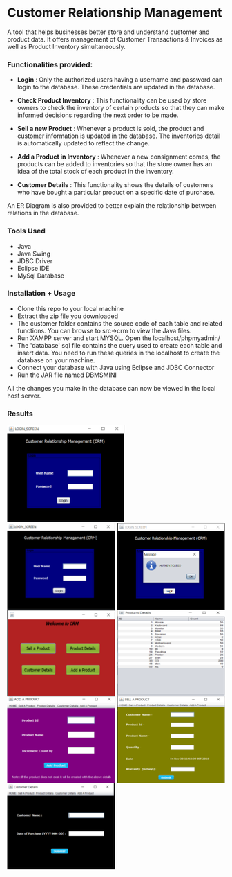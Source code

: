 Customer Relationship Management
============================================

A tool that helps businesses better store and understand customer and product data. It offers management of Customer Transactions & Invoices as well as Product Inventory simultaneously. 

### Functionalities provided: 

- **Login** : Only the authorized users having a username and password can login to the database. These credentials are updated in the database.

- **Check Product Inventory** : This functionality can be used by store owners to check the inventory of certain products so that they can make informed decisions regarding the next order to be made.

- **Sell a new Product** : Whenever a product is sold, the product and customer information is updated in the database. The inventories detail is automatically updated to reflect the change.

- **Add a Product in Inventory** : Whenever a new consignment comes, the products can be added to inventories so that the store owner has an idea of the total stock of each product in the inventory.

- **Customer Details** : This functionality shows the details of customers who have bought a particular product on a specific date of purchase.

An ER Diagram is also provided to better explain the relationship between relations in the database.

### Tools Used
- Java 
- Java Swing
- JDBC Driver
- Eclipse IDE
- MySql Database


### Installation + Usage

- Clone this repo to your local machine
- Extract the zip file you downloaded
- The customer folder contains the source code of each table and related functions. You can browse to src->crm to view the Java files.
- Run XAMPP server and start MYSQL. Open the localhost/phpmyadmin/
- The 'database' sql file contains the query used to create each table and insert data. You need to run these queries in the localhost to create the database on your machine.
- Connect your database with Java using Eclipse and JDBC Connector
- Run the JAR file named DBMSMINI

All the changes you make in the database can now be viewed in the local host server.


### Results
![login](results/login.png)
<img src="results/login.png" align="left" height="200" width="250" >
<img src="results/login_success.png" align="right" height="200" width="250" >

<img src="results/home.png" align="left" height="200" width="250" >
<img src="results/product_details.png" align="right" height="200" width="250" >

<img src="results/add_product.png" align="left" height="200" width="250" >
<img src="results/sell_product.png" align="right" height="200" width="250" >

<img src="results/customer_details.png" align="left" height="200" width="250" >


